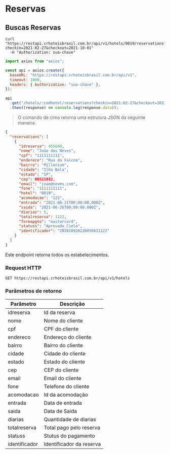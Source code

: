 # Reservas

## Buscas Reservas

```shell
curl "https://restapi.crhoteisbrasil.com.br/api/v1/hotels/0019/reservations?checkin=2021-02-27&checkout=2021-10-01"
  -H "Authorization: sua-chave"
```

```javascript
import axios from "axios";

const api = axios.create({
  baseURL: "https://restapi.crhoteisbrasil.com.br/api/v1",
  timeout: 1000,
  headers: { Authorization: "sua-chave" },
});

api
  .get("/hotels/:codhotel/reservations?checkin=2021-02-27&checkout=2021-10-01")
  .then((response) => console.log(response.data));
```

> O comando de cima retorna uma estrutura JSON da seguinte maneira.

```json
{
  "reservations": [
    {
      "idreserva": 455649,
      "nome": "João das Neves",
      "cpf": "1111111111",
      "endereco": "Rua do Falcom",
      "bairro": "Millenium",
      "cidade": "Ilha Bela",
      "estado": "SP",
      "cep": 06521032,
      "email": "joao@neves.com",
      "fone": "1111111111",
      "hotel": "0019",
      "acomodacao": "123",
      "entrada": "2021-06-21T00:00:00.000Z",
      "saida": "2021-06-26T00:00:00.000Z",
      "diarias": 5,
      "totalreserva": 1122,
      "formapgto": "mastercard",
      "statuss": "Aprovado_Cielo",
      "identificador": "202010920226056621122"
    }
  ]
}
```

Este endpoint retorna todos os estabelecimentos.

### Request HTTP

`GET https://restapi.crhoteisbrasil.com.br/api/v1/hotels`

### Parâmetros de retorno

| Parâmetro     | Descrição                |
| ------------- | ------------------------ |
| idreserva     | Id da reserva            |
| nome          | Nome do cliente          |
| cpf           | CPF do cliente           |
| endereco      | Endereço do cliente      |
| bairro        | Bairro do cliente        |
| cidade        | Cidade do cliente        |
| estado        | Estado do cliente        |
| cep           | CEP do cliente           |
| email         | Email do cliente         |
| fone          | Telefone do cliente      |
| acomodacao    | Id da acomodação         |
| entrada       | Data de entrada          |
| saida         | Data de Saida            |
| diarias       | Quantidade de diarias    |
| totalreserva  | Total pago pelo reserva  |
| statuss       | Stutus do pagamento      |
| identificador | Identificador da reserva |
